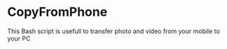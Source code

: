 CopyFromPhone
=============

This Bash script is usefull to transfer photo and video from your mobile to your PC
